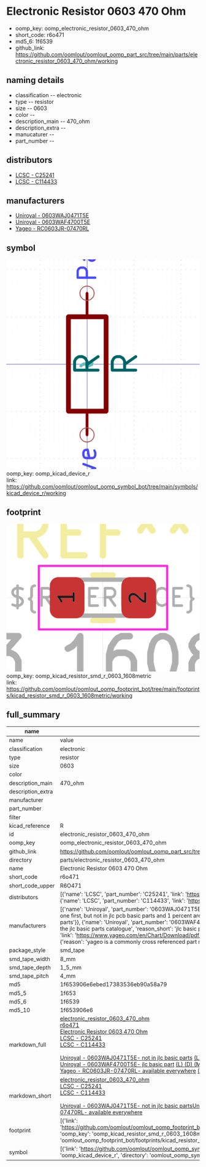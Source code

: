 # Electronic Resistor 0603 470 Ohm

  
* oomp_key: oomp_electronic_resistor_0603_470_ohm 
* short_code: r6o471
* md5_6: 1f6539  
* github_link: https://github.com/oomlout/oomlout_oomp_part_src/tree/main/parts/electronic_resistor_0603_470_ohm/working  
## naming details
* classification -- electronic
* type -- resistor
* size -- 0603
* color -- 
* description_main -- 470_ohm
* description_extra -- 
* manucaturer -- 
* part_number -- 

## distributors
* [LCSC - C25241](https://lcsc.com/product-detail/C25241.html)  
* [LCSC - C114433](https://lcsc.com/product-detail/C114433.html)  

## manufacturers
* [Uniroyal - 0603WAJ0471T5E]()  
* [Uniroyal - 0603WAF4700T5E]()  
* [Yageo - RC0603JR-07470RL](https://www.yageo.com/en/Chart/Download/pdf/RC0603JR-07470RL)  

## symbol

![](symbol/0/working/working_600.png)  
oomp_key: oomp_kicad_device_r  
link: https://github.com/oomlout/oomlout_oomp_symbol_bot/tree/main/symbols/kicad_device_r/working  

## footprint

![](footprint/0/working/working_600.png)  
oomp_key: oomp_kicad_resistor_smd_r_0603_1608metric  
link: https://github.com/oomlout/oomlout_oomp_footprint_bot/tree/main/footprints/kicad_resistor_smd_r_0603_1608metric/working  

## full_summary
| name | value | 
| --- | --- | 
| name | value | 
| classification | electronic | 
| type | resistor | 
| size | 0603 | 
| color |  | 
| description_main | 470_ohm | 
| description_extra |  | 
| manufacturer |  | 
| part_number |  | 
| filter |  | 
| kicad_reference | R | 
| id | electronic_resistor_0603_470_ohm | 
| oomp_key | oomp_electronic_resistor_0603_470_ohm | 
| github_link | https://github.com/oomlout/oomlout_oomp_part_src/tree/main/parts/electronic_resistor_0603_470_ohm/working | 
| directory | parts/electronic_resistor_0603_470_ohm | 
| name | Electronic Resistor 0603 470 Ohm | 
| short_code | r6o471 | 
| short_code_upper | R6O471 | 
| distributors | [{'name': 'LCSC', 'part_number': 'C25241', 'link': 'https://lcsc.com/product-detail/C25241.html', 'id': 'distributor_lcsc'}, {'name': 'LCSC', 'part_number': 'C114433', 'link': 'https://lcsc.com/product-detail/C114433.html', 'id': 'distributor_lcsc'}] | 
| manufacturers | [{'name': 'Uniroyal', 'part_number': '0603WAJ0471T5E', 'link': '', 'id': 'manufacturer_uniroyal', 'note': {'reason': 'did this one first, but not in jlc pcb basic parts and 1 percent are and they are the same price', 'reason_short': 'not in jlc basic parts'}}, {'name': 'Uniroyal', 'part_number': '0603WAF4700T5E', 'link': '', 'id': 'manufacturer_uniroyal', 'note': {'reason': 'in the jlc basic parts catalogue', 'reason_short': 'jlc basic part'}}, {'name': 'Yageo', 'part_number': 'RC0603JR-07470RL', 'link': 'https://www.yageo.com/en/Chart/Download/pdf/RC0603JR-07470RL', 'id': 'manufacturer_yageo', 'note': {'reason': 'yageo is a commonly cross referenced part number', 'reason_short': 'available everywhere'}}] | 
| package_style | smd_tape | 
| smd_tape_width | 8_mm | 
| smd_tape_depth | 1_5_mm | 
| smd_tape_pitch | 4_mm | 
| md5 | 1f653906e6ebed17383536eb90a58a79 | 
| md5_5 | 1f653 | 
| md5_6 | 1f6539 | 
| md5_10 | 1f653906e6 | 
| markdown_full | [electronic_resistor_0603_470_ohm](https://github.com/oomlout/oomlout_oomp_part_src/tree/main/parts/electronic_resistor_0603_470_ohm/working)<br>[r6o471](https://github.com/oomlout/oomlout_oomp_part_src/tree/main/parts/electronic_resistor_0603_470_ohm/working)<br>[Electronic Resistor 0603 470 Ohm](https://github.com/oomlout/oomlout_oomp_part_src/tree/main/parts/electronic_resistor_0603_470_ohm/working)<br>[LCSC - C25241<br>](https://lcsc.com/product-detail/C25241.html)[LCSC - C114433<br>](https://lcsc.com/product-detail/C114433.html)<br>[Uniroyal - 0603WAJ0471T5E- not in jlc basic parts]() [(L)  ](https://www.lcsc.com/search?q=0603WAJ0471T5E)[(D)  ](https://www.digikey.com/en/products?keywords=0603WAJ0471T5E)[(M)  ](https://www.mouser.com/Search/Refine?Keyword=0603WAJ0471T5E)[(N)  ](https://www.newark.com/search?st=0603WAJ0471T5E)[(SZ)  ](https://so.szlcsc.com/global.html?k=0603WAJ0471T5E)<br>[Uniroyal - 0603WAF4700T5E- jlc basic part]() [(L)  ](https://www.lcsc.com/search?q=0603WAF4700T5E)[(D)  ](https://www.digikey.com/en/products?keywords=0603WAF4700T5E)[(M)  ](https://www.mouser.com/Search/Refine?Keyword=0603WAF4700T5E)[(N)  ](https://www.newark.com/search?st=0603WAF4700T5E)[(SZ)  ](https://so.szlcsc.com/global.html?k=0603WAF4700T5E)<br>[Yageo - RC0603JR-07470RL- available everywhere](https://www.yageo.com/en/Chart/Download/pdf/RC0603JR-07470RL) [(L)  ](https://www.lcsc.com/search?q=RC0603JR-07470RL)[(D)  ](https://www.digikey.com/en/products?keywords=RC0603JR-07470RL)[(M)  ](https://www.mouser.com/Search/Refine?Keyword=RC0603JR-07470RL)[(N)  ](https://www.newark.com/search?st=RC0603JR-07470RL)[(SZ)  ](https://so.szlcsc.com/global.html?k=RC0603JR-07470RL)<br> | 
| markdown_short | [electronic_resistor_0603_470_ohm](https://github.com/oomlout/oomlout_oomp_part_src/tree/main/parts/electronic_resistor_0603_470_ohm/working)<br>[LCSC - C25241<br>](https://lcsc.com/product-detail/C25241.html)[LCSC - C114433<br>](https://lcsc.com/product-detail/C114433.html)<br>[Uniroyal - 0603WAJ0471T5E- not in jlc basic parts]()[Uniroyal - 0603WAF4700T5E- jlc basic part]()[Yageo - RC0603JR-07470RL- available everywhere](https://www.yageo.com/en/Chart/Download/pdf/RC0603JR-07470RL) | 
| footprint | [{'link': 'https://github.com/oomlout/oomlout_oomp_footprint_bot/tree/main/foootprntss/kicad_resistor_smd_r_0603_1608metric', 'oomp_key': 'oomp_kicad_resistor_smd_r_0603_1608metric', 'directory': 'oomlout_oomp_footprint_bot/footprints/kicad_resistor_smd_r_0603_1608metric//working/working.kicad_mod'}] | 
| symbol | [{'link': 'https://github.com/oomlout/oomlout_oomp_symbol_bot/tree/main/symbols/kicad_device_r', 'oomp_key': 'oomp_kicad_device_r', 'directory': 'oomlout_oomp_symbol_bot/symbols/kicad_device_r//working/working.kicad_sym'}] | 

